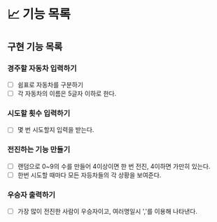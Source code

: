 # 📈 기능 목록

## 구현 기능 목록

### 경주할 자동차 입력하기
- [ ] 쉼표로 자동차를 구분하기
- [ ] 각 자동차의 이름은 5글자 이하로 한다.
### 시도할 횟수 입력하기
- [ ] 몇 번 시도할지 입력을 받는다.
### 전진하는 기능 만들기
- [ ] 랜덤으로 0~9의 수를 만들어 4이상이면 한 번 전진,
  4이하면 가만히 있는다.
- [ ] 한번 시도할 때마다 모든 자등차들의 각 상황을 보여준다.
### 우승자 출력하기
- [ ] 가장 많이 전진한 사람이 우승자이고, 여러명일시 ','를 이용해 
  나타낸다.